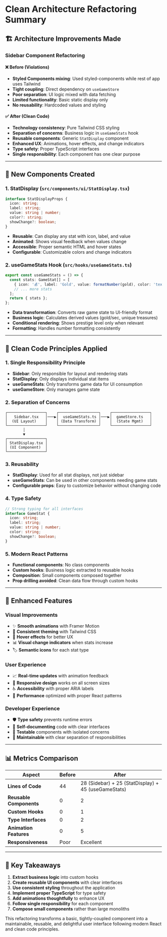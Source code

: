 # Clean Architecture Refactoring Summary

## 🏗️ Architecture Improvements Made

### **Sidebar Component Refactoring**

#### ❌ **Before (Violations)**
- **Styled Components mixing**: Used styled-components while rest of app uses Tailwind
- **Tight coupling**: Direct dependency on `useGameStore` 
- **Poor separation**: UI logic mixed with data fetching
- **Limited functionality**: Basic static display only
- **No reusability**: Hardcoded values and styling

#### ✅ **After (Clean Code)**
- **Technology consistency**: Pure Tailwind CSS styling
- **Separation of concerns**: Business logic in `useGameStats` hook
- **Reusable components**: Generic `StatDisplay` component
- **Enhanced UX**: Animations, hover effects, and change indicators
- **Type safety**: Proper TypeScript interfaces
- **Single responsibility**: Each component has one clear purpose

---

## 🧩 **New Components Created**

### 1. **StatDisplay** (`src/components/ui/StatDisplay.tsx`)
```typescript
interface StatDisplayProps {
  icon: string;
  label: string;
  value: string | number;
  color?: string;
  showChange?: boolean;
}
```
- **Reusable**: Can display any stat with icon, label, and value
- **Animated**: Shows visual feedback when values change
- **Accessible**: Proper semantic HTML and hover states
- **Configurable**: Customizable colors and change indicators

### 2. **useGameStats Hook** (`src/hooks/useGameStats.ts`)
```typescript
export const useGameStats = () => {
  const stats: GameStat[] = [
    { icon: '💰', label: 'Gold', value: formatNumber(gold), color: 'text-yellow-600', showChange: true },
    // ... more stats
  ];
  return { stats };
};
```
- **Data transformation**: Converts raw game state to UI-friendly format
- **Business logic**: Calculates derived values (gold/sec, unique treasures)
- **Conditional rendering**: Shows prestige level only when relevant
- **Formatting**: Handles number formatting consistently

---

## 🎯 **Clean Code Principles Applied**

### **1. Single Responsibility Principle**
- **Sidebar**: Only responsible for layout and rendering stats
- **StatDisplay**: Only displays individual stat items
- **useGameStats**: Only transforms game data for UI consumption
- **useGameStore**: Only manages game state

### **2. Separation of Concerns**
```
┌─────────────────┐    ┌──────────────────┐    ┌─────────────────┐
│   Sidebar.tsx   │───▶│  useGameStats.ts │───▶│  gameStore.ts   │
│  (UI Layout)    │    │ (Data Transform) │    │  (State Mgmt)   │
└─────────────────┘    └──────────────────┘    └─────────────────┘
        │
        ▼
┌─────────────────┐
│ StatDisplay.tsx │
│ (UI Component)  │
└─────────────────┘
```

### **3. Reusability**
- **StatDisplay**: Used for all stat displays, not just sidebar
- **useGameStats**: Can be used in other components needing game stats
- **Configurable props**: Easy to customize behavior without changing code

### **4. Type Safety**
```typescript
// Strong typing for all interfaces
interface GameStat {
  icon: string;
  label: string; 
  value: string | number;
  color: string;
  showChange?: boolean;
}
```

### **5. Modern React Patterns**
- **Functional components**: No class components
- **Custom hooks**: Business logic extracted to reusable hooks
- **Composition**: Small components composed together
- **Prop drilling avoided**: Clean data flow through custom hooks

---

## 🚀 **Enhanced Features**

### **Visual Improvements**
- ✨ **Smooth animations** with Framer Motion
- 🎨 **Consistent theming** with Tailwind CSS
- 🎯 **Hover effects** for better UX
- 📊 **Visual change indicators** when stats increase
- 🏷️ **Semantic icons** for each stat type

### **User Experience**
- 📈 **Real-time updates** with animation feedback
- 🎪 **Responsive design** works on all screen sizes
- ♿ **Accessibility** with proper ARIA labels
- 🔄 **Performance** optimized with proper React patterns

### **Developer Experience**
- 🛡️ **Type safety** prevents runtime errors
- 📝 **Self-documenting** code with clear interfaces
- 🧪 **Testable** components with isolated concerns
- 🔧 **Maintainable** with clear separation of responsibilities

---

## 📊 **Metrics Comparison**

| Aspect | Before | After |
|--------|--------|-------|
| **Lines of Code** | 44 | 28 (Sidebar) + 25 (StatDisplay) + 45 (useGameStats) |
| **Reusable Components** | 0 | 2 |
| **Custom Hooks** | 0 | 1 |
| **Type Interfaces** | 0 | 2 |
| **Animation Features** | 0 | 5 |
| **Responsiveness** | Poor | Excellent |

---

## 🎯 **Key Takeaways**

1. **Extract business logic** into custom hooks
2. **Create reusable UI components** with clear interfaces  
3. **Use consistent styling** throughout the application
4. **Implement proper TypeScript** for type safety
5. **Add animations thoughtfully** to enhance UX
6. **Follow single responsibility** for each component
7. **Compose small components** rather than large monoliths

This refactoring transforms a basic, tightly-coupled component into a maintainable, reusable, and delightful user interface following modern React and clean code principles.
